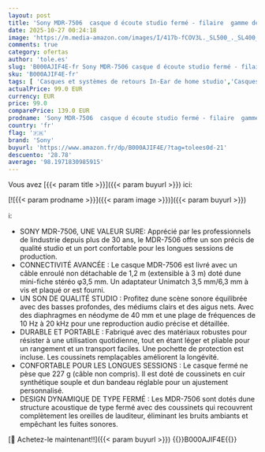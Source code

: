 ```yaml
---
layout: post
title: 'Sony MDR-7506  casque d écoute studio fermé - filaire  gamme de fréquences 10Hz à 20kHz  idéal pour l enregistrement et le mixage en studio  63 Ohm  design léger et pliable  227g   noir'
date: 2025-10-27 00:24:18
image: 'https://m.media-amazon.com/images/I/417b-fCOV3L._SL500_._SL400_.jpg'
comments: true
category: ofertas
author: 'tole.es'
slug: 'B000AJIF4E-fr Sony MDR-7506 casque d écoute studio fermé - filaire gamme...'
sku: 'B000AJIF4E-fr'
tags: [ 'Casques et systèmes de retours In-Ear de home studio','Casques pour home studio','Home studio et MAO','Instruments de musique','Instruments de musique et Sono','sony','🇫🇷', ]
actualPrice: 99.0 EUR
currency: EUR
price: 99.0
comparePrice: 139.0 EUR
prodname: 'Sony MDR-7506  casque d écoute studio fermé - filaire  gamme de fréquences 10Hz à 20kHz  idéal pour l enregistrement et le mixage en studio  63 Ohm  design léger et pliable  227g   noir'
country: 'fr'
flag: '🇫🇷'
brand: 'Sony'
buyurl: 'https://www.amazon.fr/dp/B000AJIF4E/?tag=tolees0d-21'
descuento: '28.78'
average: '98.1971830985915'
---
```


Vous avez [{{< param title >}}]({{< param buyurl >}}) ici:

[![{{< param prodname >}}]({{< param image >}})]({{< param buyurl >}})

ℹ️:

- SONY MDR-7506, UNE VALEUR SURE: Apprécié par les professionnels de lindustrie depuis plus de 30 ans, le MDR-7506 offre un son précis de qualité studio et un port confortable pour les longues sessions de production.
- CONNECTIVITÉ AVANCÉE : Le casque MDR-7506 est livré avec un câble enroulé non détachable de 1,2 m (extensible à 3 m) doté dune mini-fiche stéréo φ3,5 mm. Un adaptateur Unimatch 3,5 mm/6,3 mm à vis et plaqué or est fourni.
- UN SON DE QUALITÉ STUDIO : Profitez dune scène sonore équilibrée avec des basses profondes, des médiums clairs et des aigus nets. Avec des diaphragmes en néodyme de 40 mm et une plage de fréquences de 10 Hz à 20 kHz pour une reproduction audio précise et détaillée.
- DURABLE ET PORTABLE : Fabriqué avec des matériaux robustes pour résister à une utilisation quotidienne, tout en étant léger et pliable pour un rangement et un transport faciles. Une pochette de protection est incluse. Les coussinets remplaçables améliorent la longévité.
- CONFORTABLE POUR LES LONGUES SESSIONS : Le casque fermé ne pèse que 227 g (câble non compris). Il est doté de coussinets en cuir synthétique souple et dun bandeau réglable pour un ajustement personnalisé.
- DESIGN DYNAMIQUE DE TYPE FERMÉ : Les MDR-7506 sont dotés dune structure acoustique de type fermé avec des coussinets qui recouvrent complètement les oreilles de lauditeur, éliminant les bruits ambiants et empêchant les fuites sonores.

[🛒 Achetez-le maintenant!!]({{< param buyurl >}})
{{<world>}}B000AJIF4E{{</world>}}
